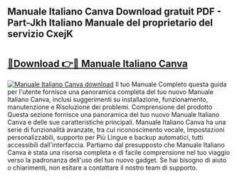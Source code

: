## Manuale Italiano Canva Download gratuit PDF - Part-Jkh Italiano Manuale del proprietario del servizio CxejK

# <h2><a href="http://dfevqhj.blite.top/?on=Manuale+Italiano+Canva">🔗Download 👉🔴 Manuale Italiano Canva</a></h2>

[![Manuale Italiano Canva download](https://i.imgur.com/lujVjoI.png)](http://dfevqhj.blite.top/?on=Manuale+Italiano+Canva)
Il tuo Manuale Completo questa guida per l'utente fornisce una panoramica completa del tuo nuovo Manuale Italiano Canva, inclusi suggerimenti su installazione, funzionamento, manutenzione e Risoluzione dei problemi. Comprensione del prodotto Questa sezione fornisce una panoramica del tuo nuovo Manuale Italiano Canva e delle sue caratteristiche principali. Manuale Italiano Canva ha una serie di funzionalità avanzate, tra cui riconoscimento vocale, Impostazioni personalizzabili, supporto per Più Lingue e backup automatici, tutti accessibili dall'interfaccia. Partiamo dal presupposto che Manuale Italiano Canva è stata una risorsa completa e di facile comprensione nel tuo viaggio verso la padronanza dell'uso del tuo nuovo gadget. Se hai bisogno di aiuto o chiarimenti, non esitare a contattare il nostro team di supporto.
